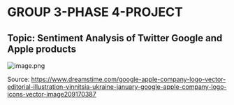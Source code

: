 # **GROUP 3-PHASE 4-PROJECT**

## **Topic: Sentiment Analysis of Twitter Google and Apple products**

![image.png](attachment:image.png)

Source: https://www.dreamstime.com/google-apple-company-logo-vector-editorial-illustration-vinnitsia-ukraine-january-google-apple-company-logo-icons-vector-image209170387

